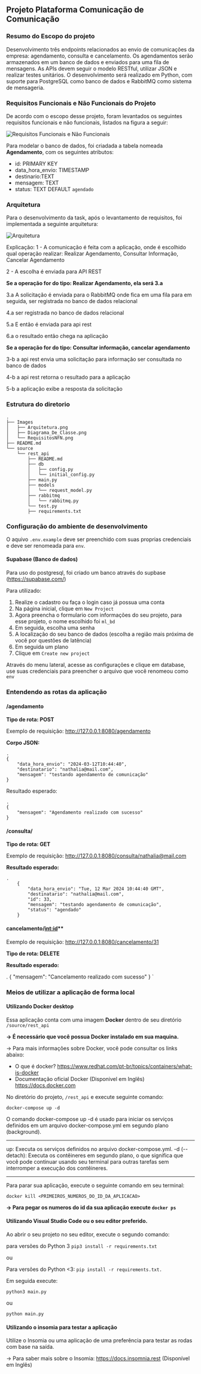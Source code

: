 
## Projeto Plataforma Comunicação de Comunicação 

### Resumo do Escopo do projeto
Desenvolvimento três endpoints relacionados ao envio de comunicações da empresa: agendamento, consulta e cancelamento.
Os agendamentos serão armazenados em um banco de dados e enviados para uma fila de mensagens. As APIs devem seguir o modelo RESTful, utilizar JSON e realizar testes unitários.
O desenvolvimento será realizado em Python, com suporte para PostgreSQL como banco de dados e RabbitMQ como sistema de mensageria. 



### Requisitos Funcionais e Não Funcionais do Projeto
De acordo com o escopo desse projeto, foram levantados os seguintes requisitos funcionais e não funcionais, listados na figura a seguir:

![Requisitos Funcionais e Não Funcionais](./Images/RequisitosNFN.png)

Para modelar o banco de dados, foi criadada a tabela nomeada **Agendamento**, com os seguintes atributos:

- id: PRIMARY KEY
- data_hora_envio: TIMESTAMP
- destinario:TEXT
- mensagem: TEXT
- status: TEXT DEFAULT `agendado`

### Arquitetura

Para o desenvolvimento da task, após o levantamento de requisitos, foi implementada a seguinte arquitetura:

![Arquitetura](./Images/Arquitetura.png)

Explicação:
1 - A comunicação é feita com a aplicação, onde é escolhido qual operação realizar: Realizar Agendamento, Consultar Informação, Cancelar Agendamento

2 - A escolha é enviada para API REST

**Se a operação for do tipo: Realizar Agendamento, ela será 3.a**

3.a A solicitação é enviada para o RabbitMQ onde fica em uma fila para em seguida, ser registrada no banco de dados relacional

4.a ser registrada no banco de dados relacional

5.a E então é enviada para api rest

6.a o resultado então chega na aplicação

**Se a operação for do tipo: Consultar informação, cancelar agendamento**

3-b a api rest envia uma solicitação para informação ser consultada no banco de dados

4-b a api rest retorna o resultado para a aplicação

5-b a aplicação exibe a resposta da solicitação

### Estrutura do diretorio

```
.
├── Images
│   ├── Arquitetura.png
│   ├── Diagrama_De_Classe.png
│   └── RequisitosNFN.png
├── README.md
└── source
    └── rest_api
        ├── README.md
        ├── db
        │   ├── config.py
        │   └── initial_config.py
        ├── main.py
        ├── models
        │   └── request_model.py
        ├── rabbitmq
        │   └── rabbitmq.py
        └── test.py
        ├── requirements.txt
```


### Configuração do ambiente de desenvolvimento

O aquivo `.env.example` deve ser preenchido com suas proprias credenciais e deve ser renomeada para `env`.

#### Supabase (Banco de dados)

Para uso do postgresql, foi criado um banco através do supbase (https://supabase.com/)

Para utilizado:
1. Realize o cadastro ou faça o login caso já possua uma conta
2. Na página inicial, clique em `New Project`
3. Agora preencha o formulario com informações do seu projeto, para esse projeto, o nome escolhido foi `ml_bd`
4. Em seguida, escolha uma senha
5. A localização do seu banco de dados (escolha a região mais próxima de você por questões de latência)
6. Em seguida um plano
7. Clique em `Create new project`
   
Através do menu lateral, acesse as configurações e clique em database, use suas credenciais para preencher o arquivo que você renomeou como `env`


### Entendendo as rotas da aplicação

#### /agendamento 
  
**Tipo de rota: POST**

Exemplo de requisição: http://127.0.0.1:8080/agendamento

**Corpo JSON:**

```
.
{
	"data_hora_envio": "2024-03-12T10:44:40",
	"destinatario": "nathalia@mail.com",
	"mensagem": "testando agendamento de comunicação"
}
```

Resultado esperado:
```
.
{
	"mensagem": "Agendamento realizado com sucesso"
}
```

#### /consulta/<destinatario>

**Tipo de rota: GET**

Exemplo de requisição: http://127.0.0.1:8080/consulta/nathalia@mail.com


**Resultado esperado:**

```
.
	{
		"data_hora_envio": "Tue, 12 Mar 2024 10:44:40 GMT",
		"destinatario": "nathalia@mail.com",
		"id": 33,
		"mensagem": "testando agendamento de comunicação",
		"status": "agendado"
	}
```


#### cancelamento/<int:id>**

Exemplo de requisição: http://127.0.0.1:8080/cancelamento/31


**Tipo de rota: DELETE**

**Resultado esperado:**

.
{
	"mensagem": "Cancelamento realizado com sucesso"
}
`

### Meios de utilizar a aplicação de forma local


#### Utilizando Docker desktop

Essa aplicação conta com uma imagem **Docker** dentro de seu diretório `/source/rest_api`

**-> É necessário que você possua Docker instalado em sua maquina.**

-> Para mais informações sobre Docker, você pode consultar os links abaixo:
-  O que é docker? https://www.redhat.com/pt-br/topics/containers/what-is-docker
-  Documentação oficial Docker (Disponivel em Inglês) https://docs.docker.com

No diretório do projeto, `/rest_api` e execute seguinte comando:

`docker-compose up -d`


O comando docker-compose up -d é usado para iniciar os serviços definidos em um arquivo docker-compose.yml em segundo plano (background).

******************************************************************************************************************************

up: Executa os serviços definidos no arquivo docker-compose.yml.
-d (--detach): Executa os contêineres em segundo plano, o que significa que você pode continuar usando seu terminal para outras tarefas sem interromper a execução dos contêineres.

******************************************************************************************************************************

Para parar sua aplicação, execute o seguinte comando em seu terminal:

`docker kill <PRIMEIROS_NUMEROS_DO_ID_DA_APLICACAO>`

**-> Para pegar os numeros do id da sua aplicação execute `docker ps`**


#### Utilizando Visual Studio Code ou o seu editor preferido.

Ao abrir o seu projeto no seu editor, execute o segundo comando:

para versões do Python 3
`pip3 install -r requirements.txt`

ou

Para versões do Python <3:
`pip install -r requirements.txt.`

Em seguida execute:

`python3 main.py`

ou 

`python main.py`

#### Utilizando o insomia para testar a aplicação

Utilize o Insomia ou uma aplicação de uma preferência para testar as rodas com base na saída.

-> Para saber mais sobre o Insomia: https://docs.insomnia.rest (Disponível em Inglês)


